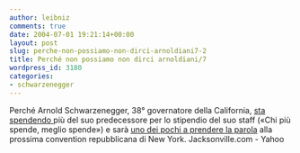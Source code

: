 ```yaml
---
author: leibniz
comments: true
date: 2004-07-01 19:21:14+00:00
layout: post
slug: perche-non-possiamo-non-dirci-arnoldiani7-2
title: Perché non possiamo non dirci arnoldiani/7
wordpress_id: 3180
categories:
- schwarzenegger
---
```


Perché Arnold Schwarzenegger, 38° governatore della California, [sta spendendo ](http://wire.jacksonville.com/pstories/20040629/2271250.shtml)più del suo predecessore per lo stipendio del suo staff («Chi più spende, meglio spende») e sarà [uno dei pochi a prendere la parola](http://story.news.yahoo.com/news?tmpl=story2&u=/afp/20040627/ts_alt_afp/us_vote_republicans) alla prossima convention repubblicana di New York.
Jacksonville.com - Yahoo
